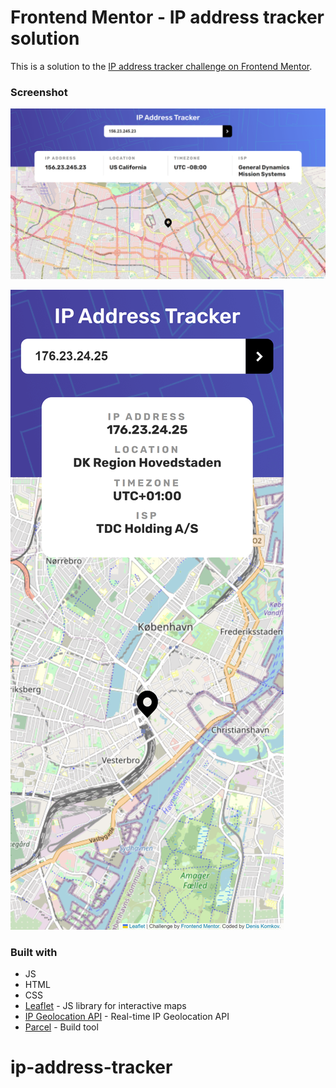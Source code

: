 # Frontend Mentor - IP address tracker solution

This is a solution to the [IP address tracker challenge on Frontend Mentor](https://www.frontendmentor.io/challenges/ip-address-tracker-I8-0yYAH0).

### Screenshot

![Desktop](./images/screen.png)

![Mobile](./images/mobile-screen.png)

### Built with

-   JS
-   HTML
-   CSS
-   [Leaflet](https://leafletjs.com/index.html) - JS library for interactive maps
-   [IP Geolocation API](https://geo.ipify.org/) - Real-time IP Geolocation API
-   [Parcel](https://parceljs.org/) - Build tool
# ip-address-tracker
